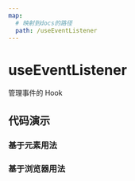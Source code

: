 ```yaml
---
map:
  # 映射到docs的路径
  path: /useEventListener
---
```


# useEventListener

管理事件的 Hook

## 代码演示

### 基于元素用法

<demo src="./demo/demo.vue"
  language="vue"
  title="基本用法"
  desc="监听dom事件">
</demo>

### 基于浏览器用法

<demo src="./demo/demo1.vue"
  language="vue"
  title="基本用法"
  desc="监听浏览器事件">
</demo>
